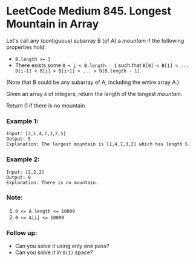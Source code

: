 # LeetCode Medium 845. Longest Mountain in Array
Let's call any (contiguous) subarray B (of A) a *mountain* if the following properties hold:

* `B.length >= 3`
* There exists some `0 < i < B.length - 1` such that `B[0] < B[1] < ... B[i-1] < B[i] > B[i+1] > ... > B[B.length - 1]`

(Note that B could be any subarray of A, including the entire array A.)

Given an array `A` of integers, return the length of the longest *mountain*. 

Return 0 if there is no mountain.

### Example 1:
```
Input: [2,1,4,7,3,2,5]
Output: 5
Explanation: The largest mountain is [1,4,7,3,2] which has length 5.
```

### Example 2:
```
Input: [2,2,2]
Output: 0
Explanation: There is no mountain.
```

### Note:

1. `0 <= A.length <= 10000`
2. `0 <= A[i] <= 10000`


### Follow up:

* Can you solve it using only one pass?
* Can you solve it in `O(1)` space?